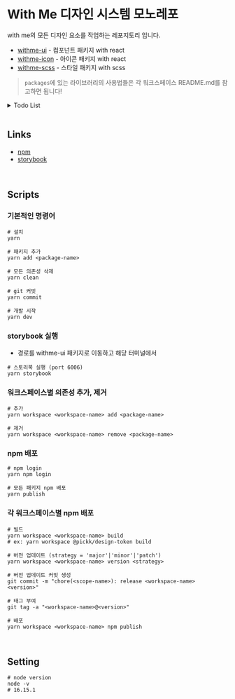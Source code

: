 # With Me 디자인 시스템 모노레포

with me의 모든 디자인 요소를 작업하는 레포지토리 입니다.

- [withme-ui](https://github.com/Team-WithMe/WithMe_UI/tree/master/packages/withme-ui) - 컴포넌트 패키지 with react
- [withme-icon](https://github.com/Team-WithMe/WithMe_UI/tree/master/packages/withme-icon) - 아이콘 패키지 with react
- [withme-scss](https://github.com/Team-WithMe/WithMe_UI/tree/master/packages/withme-scss) - 스타일 패키지 with scss

> `packages`에 있는 라이브러리의 사용법들은 각 워크스페이스 README.md를 참고하면 됩니다!

<details>
<summary>Todo List</summary>
<div markdown="1">
<br />

- [x] ~scss 패키지 기본구조 리팩토링~
- [x] ~각 패키지 name 수정~
- [x] ~rollup 설정 변경~
- [ ] Loading Spinner 만들기
- [x] ~Button Loading 상태 추가~
- [ ] Button prefix styling (icon, loading)
- [ ] Button hover, active 수정 (loading, disabled 상태일 땐 제외)
- [ ] Typography Component 리팩토링
- [ ] readme image 경로 수정

</div>
</details>
<br />

## Links

- [npm](https://www.npmjs.com/package/@with-me/design)
- [storybook](https://with-me-ui.netlify.app)

<br />

## Scripts

### 기본적인 명령어

```
# 설치
yarn

# 패키지 추가
yarn add <package-name>

# 모든 의존성 삭제
yarn clean

# git 커밋
yarn commit

# 개발 시작
yarn dev
```

### storybook 실행

- 경로를 withme-ui 패키지로 이동하고 해당 터미널에서

```
# 스토리북 실행 (port 6006)
yarn storybook
```

### 워크스페이스별 의존성 추가, 제거

```
# 추가
yarn workspace <workspace-name> add <package-name>

# 제거
yarn workspace <workspace-name> remove <package-name>
```

### npm 배포

```
# npm login
yarn npm login

# 모든 패키지 npm 배포
yarn publish
```

### 각 워크스페이스별 npm 배포

```
# 빌드
yarn workspace <workspace-name> build
# ex: yarn workspace @pickk/design-token build

# 버전 업데이트 (strategy = 'major'|'minor'|'patch')
yarn workspace <workspace-name> version <strategy>

# 버전 업데이트 커밋 생성
git commit -m "chore(<scope-name>): release <workspace-name> <version>"

# 태그 부여
git tag -a "<workspace-name>@<version>"

# 배포
yarn workspace <workspace-name> npm publish
```

<br />

## Setting

```
# node version
node -v
# 16.15.1
```
